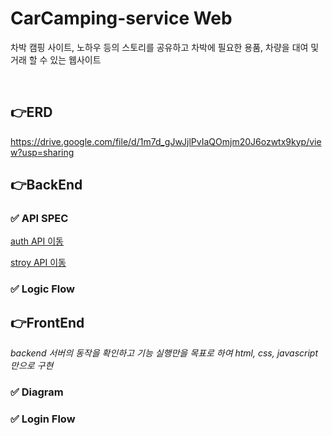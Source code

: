 # CarCamping-service Web

차박 캠핑 사이트, 노하우 등의 스토리를 공유하고
차박에 필요한 용품, 차량을 대여 및 거래 할 수 있는 웹사이트

<br>

## 👉ERD

https://drive.google.com/file/d/1m7d_gJwJjlPvIaQOmjm20J6ozwtx9kyp/view?usp=sharing

## 👉BackEnd

### ✅ API SPEC

[auth API 이동](./spec/Backend/api/auth_API.md)

[stroy API 이동](./spec/Backend/api/story_API.md)

### ✅ Logic Flow

## 👉FrontEnd

_backend 서버의 동작을 확인하고 기능 실행만을 목표로 하여 html, css, javascript만으로 구현_

### ✅ Diagram

### ✅ Login Flow
